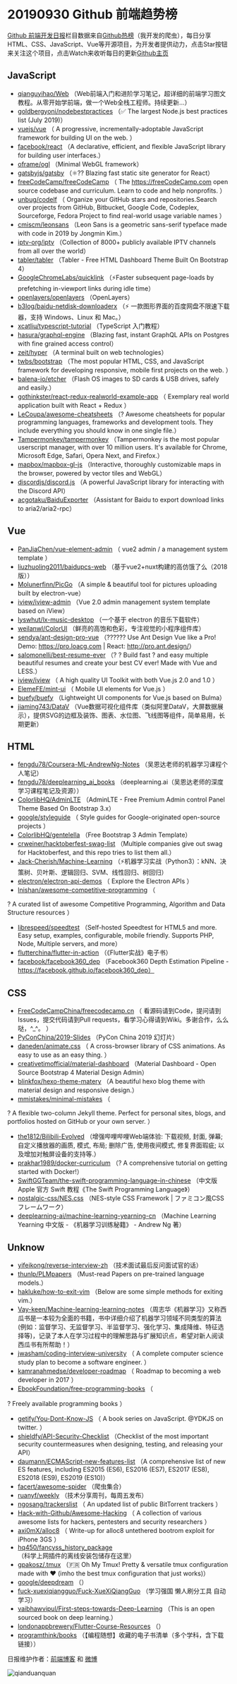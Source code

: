 # 20190930 Github 前端趋势榜

[Github 前端开发日报](https://qdkfweb.cn/c/news)栏目数据来自[Github热榜](https://github.qdkfweb.cn/)（我开发的爬虫），每日分享HTML、CSS、JavaScript、Vue等开源项目，为开发者提供动力，点击Star按钮来关注这个项目，点击Watch来收听每日的更新[Github主页](https://github.com/kujian/githubTrending)
## JavaScript

* [qianguyihao/Web](https://github.com/qianguyihao/Web) （Web前端入门和进阶学习笔记，超详细的前端学习图文教程。从零开始学前端，做一个Web全栈工程师。持续更新...）
* [goldbergyoni/nodebestpractices](https://github.com/goldbergyoni/nodebestpractices) （✅ The largest Node.js best practices list (July 2019)）
* [vuejs/vue](https://github.com/vuejs/vue) （
        A progressive, incrementally-adoptable JavaScript framework for building UI on the web.
      ）
* [facebook/react](https://github.com/facebook/react) （A declarative, efficient, and flexible JavaScript library for building user interfaces.）
* [oframe/ogl](https://github.com/oframe/ogl) （Minimal WebGL framework）
* [gatsbyjs/gatsby](https://github.com/gatsbyjs/gatsby) （&#x269b;&#xfe0f;?? Blazing fast static site generator for React）
* [freeCodeCamp/freeCodeCamp](https://github.com/freeCodeCamp/freeCodeCamp) （
        The <a href="https://freeCodeCamp.com">https://freeCodeCamp.com</a> open source codebase and curriculum. Learn to code and help nonprofits.
      ）
* [unbug/codelf](https://github.com/unbug/codelf) （
        Organize your GitHub stars and repositories.Search over projects from GitHub, Bitbucket, Google Code, Codeplex, Sourceforge, Fedora Project to find real-world usage variable names
      ）
* [cmiscm/leonsans](https://github.com/cmiscm/leonsans) （Leon Sans is a geometric sans-serif typeface made with code in 2019 by Jongmin Kim.）
* [iptv-org/iptv](https://github.com/iptv-org/iptv) （Collection of 8000+ publicly available IPTV channels from all over the world）
* [tabler/tabler](https://github.com/tabler/tabler) （Tabler - Free HTML Dashboard Theme Built On Bootstrap 4）
* [GoogleChromeLabs/quicklink](https://github.com/GoogleChromeLabs/quicklink) （⚡️Faster subsequent page-loads by prefetching in-viewport links during idle time）
* [openlayers/openlayers](https://github.com/openlayers/openlayers) （OpenLayers）
* [b3log/baidu-netdisk-downloaderx](https://github.com/b3log/baidu-netdisk-downloaderx) （⚡️ 一款图形界面的百度网盘不限速下载器，支持 Windows、Linux 和 Mac。）
* [xcatliu/typescript-tutorial](https://github.com/xcatliu/typescript-tutorial) （TypeScript 入门教程）
* [hasura/graphql-engine](https://github.com/hasura/graphql-engine) （Blazing fast, instant GraphQL APIs on Postgres with fine grained access control）
* [zeit/hyper](https://github.com/zeit/hyper) （A terminal built on web technologies）
* [twbs/bootstrap](https://github.com/twbs/bootstrap) （The most popular HTML, CSS, and JavaScript framework for developing responsive, mobile first projects on the web.
      ）
* [balena-io/etcher](https://github.com/balena-io/etcher) （Flash OS images to SD cards &amp; USB drives, safely and easily.）
* [gothinkster/react-redux-realworld-example-app](https://github.com/gothinkster/react-redux-realworld-example-app) （
        Exemplary real world application built with React + Redux
      ）
* [LeCoupa/awesome-cheatsheets](https://github.com/LeCoupa/awesome-cheatsheets) （? Awesome cheatsheets for popular programming languages, frameworks and development tools. They include everything you should know in one single file.）
* [Tampermonkey/tampermonkey](https://github.com/Tampermonkey/tampermonkey) （Tampermonkey is the most popular userscript manager, with over 10 million users. It's available for Chrome, Microsoft Edge, Safari, Opera Next, and Firefox.）
* [mapbox/mapbox-gl-js](https://github.com/mapbox/mapbox-gl-js) （Interactive, thoroughly customizable maps in the browser, powered by vector tiles and WebGL）
* [discordjs/discord.js](https://github.com/discordjs/discord.js) （A powerful JavaScript library for interacting with the Discord API）
* [acgotaku/BaiduExporter](https://github.com/acgotaku/BaiduExporter) （Assistant for Baidu to export download links to aria2/aria2-rpc）

## Vue

* [PanJiaChen/vue-element-admin](https://github.com/PanJiaChen/vue-element-admin) （
        vue2 admin / a management system template
      ）
* [liuzhuoling2011/baidupcs-web](https://github.com/liuzhuoling2011/baidupcs-web) （基于vue2+nuxt构建的高仿饿了么（2018版））
* [Molunerfinn/PicGo](https://github.com/Molunerfinn/PicGo) （A simple &amp; beautiful tool for pictures uploading built by electron-vue）
* [iview/iview-admin](https://github.com/iview/iview-admin) （Vue 2.0 admin management system template based on iView）
* [lyswhut/lx-music-desktop](https://github.com/lyswhut/lx-music-desktop) （一个基于 electron 的音乐下载软件）
* [weilanwl/ColorUI](https://github.com/weilanwl/ColorUI) （鲜亮的高饱和色彩，专注视觉的小程序组件库）
* [sendya/ant-design-pro-vue](https://github.com/sendya/ant-design-pro-vue) （??&#x200d;???&#x200d;? Use Ant Design Vue like a Pro! Demo: <a href="https://pro.loacg.com" rel="nofollow">https://pro.loacg.com</a> | React: <a href="http://pro.ant.design/" rel="nofollow">http://pro.ant.design/</a>）
* [salomonelli/best-resume-ever](https://github.com/salomonelli/best-resume-ever) （? ? Build fast ? and easy multiple beautiful resumes and create your best CV ever! Made with Vue and LESS.）
* [iview/iview](https://github.com/iview/iview) （
        A high quality UI Toolkit with both Vue.js 2.0 and 1.0
      ）
* [ElemeFE/mint-ui](https://github.com/ElemeFE/mint-ui) （
        Mobile UI elements for Vue.js
      ）
* [buefy/buefy](https://github.com/buefy/buefy) （Lightweight UI components for Vue.js based on Bulma）
* [jiaming743/DataV](https://github.com/jiaming743/DataV) （Vue数据可视化组件库（类似阿里DataV，大屏数据展示），提供SVG的边框及装饰、图表、水位图、飞线图等组件，简单易用，长期更新）

## HTML

* [fengdu78/Coursera-ML-AndrewNg-Notes](https://github.com/fengdu78/Coursera-ML-AndrewNg-Notes) （吴恩达老师的机器学习课程个人笔记）
* [fengdu78/deeplearning_ai_books](https://github.com/fengdu78/deeplearning_ai_books) （deeplearning.ai（吴恩达老师的深度学习课程笔记及资源））
* [ColorlibHQ/AdminLTE](https://github.com/ColorlibHQ/AdminLTE) （AdminLTE - Free Premium Admin control Panel Theme Based On Bootstrap 3.x）
* [google/styleguide](https://github.com/google/styleguide) （
        Style guides for Google-originated open-source projects
      ）
* [ColorlibHQ/gentelella](https://github.com/ColorlibHQ/gentelella) （Free Bootstrap 3 Admin Template）
* [crweiner/hacktoberfest-swag-list](https://github.com/crweiner/hacktoberfest-swag-list) （Multiple companies give out swag for Hacktoberfest, and this repo tries to list them all.）
* [Jack-Cherish/Machine-Learning](https://github.com/Jack-Cherish/Machine-Learning) （⚡️机器学习实战（Python3）：kNN、决策树、贝叶斯、逻辑回归、SVM、线性回归、树回归）
* [electron/electron-api-demos](https://github.com/electron/electron-api-demos) （
        Explore the Electron APIs
      ）
* [lnishan/awesome-competitive-programming](https://github.com/lnishan/awesome-competitive-programming) （
        
? A curated list of awesome Competitive Programming, Algorithm and Data Structure resources
      ）
* [librespeed/speedtest](https://github.com/librespeed/speedtest) （Self-hosted Speedtest for HTML5 and more. Easy setup, examples, configurable, mobile friendly. Supports PHP, Node, Multiple servers, and more）
* [flutterchina/flutter-in-action](https://github.com/flutterchina/flutter-in-action) （《Flutter实战》电子书）
* [facebook/facebook360_dep](https://github.com/facebook/facebook360_dep) （Facebook360 Depth Estimation Pipeline - https://facebook.github.io/facebook360_dep）

## CSS

* [FreeCodeCampChina/freecodecamp.cn](https://github.com/FreeCodeCampChina/freecodecamp.cn) （
        看源码请到Code，提问请到Issues，提交代码请到Pull requests，看学习心得请到Wiki。多谢合作，么么哒，^_^。
      ）
* [PyConChina/2019-Slides](https://github.com/PyConChina/2019-Slides) （PyCon China 2019 幻灯片）
* [daneden/animate.css](https://github.com/daneden/animate.css) （
        A cross-browser library of CSS animations. As easy to use as an easy thing.
      ）
* [creativetimofficial/material-dashboard](https://github.com/creativetimofficial/material-dashboard) （Material Dashboard - Open Source Bootstrap 4 Material Design Admin）
* [blinkfox/hexo-theme-matery](https://github.com/blinkfox/hexo-theme-matery) （A beautiful hexo blog theme with material design and responsive design.）
* [mmistakes/minimal-mistakes](https://github.com/mmistakes/minimal-mistakes) （
        
? A flexible two-column Jekyll theme. Perfect for personal sites, blogs, and portfolios hosted on GitHub or your own server.
      ）
* [the1812/Bilibili-Evolved](https://github.com/the1812/Bilibili-Evolved) （增强哔哩哔哩Web端体验: 下载视频, 封面, 弹幕; 自定义播放器的画质, 模式, 布局; 删除广告, 使用夜间模式, 修复界面瑕疵; 以及增加对触屏设备的支持等.）
* [prakhar1989/docker-curriculum](https://github.com/prakhar1989/docker-curriculum) （? A comprehensive tutorial on getting started with Docker!）
* [SwiftGGTeam/the-swift-programming-language-in-chinese](https://github.com/SwiftGGTeam/the-swift-programming-language-in-chinese) （中文版 Apple 官方 Swift 教程《The Swift Programming Language》）
* [nostalgic-css/NES.css](https://github.com/nostalgic-css/NES.css) （NES-style CSS Framework | ファミコン風CSSフレームワーク）
* [deeplearning-ai/machine-learning-yearning-cn](https://github.com/deeplearning-ai/machine-learning-yearning-cn) （Machine Learning Yearning 中文版 - 《机器学习训练秘籍》 - Andrew Ng 著）

## Unknow

* [yifeikong/reverse-interview-zh](https://github.com/yifeikong/reverse-interview-zh) （技术面试最后反问面试官的话）
* [thunlp/PLMpapers](https://github.com/thunlp/PLMpapers) （Must-read Papers on pre-trained language models.）
* [hakluke/how-to-exit-vim](https://github.com/hakluke/how-to-exit-vim) （Below are some simple methods for exiting vim.）
* [Vay-keen/Machine-learning-learning-notes](https://github.com/Vay-keen/Machine-learning-learning-notes) （周志华《机器学习》又称西瓜书是一本较为全面的书籍，书中详细介绍了机器学习领域不同类型的算法(例如：监督学习、无监督学习、半监督学习、强化学习、集成降维、特征选择等)，记录了本人在学习过程中的理解思路与扩展知识点，希望对新人阅读西瓜书有所帮助！）
* [jwasham/coding-interview-university](https://github.com/jwasham/coding-interview-university) （
        A complete computer science study plan to become a software engineer.
      ）
* [kamranahmedse/developer-roadmap](https://github.com/kamranahmedse/developer-roadmap) （
        Roadmap to becoming a web developer in 2017
      ）
* [EbookFoundation/free-programming-books](https://github.com/EbookFoundation/free-programming-books) （
        
? Freely available programming books
      ）
* [getify/You-Dont-Know-JS](https://github.com/getify/You-Dont-Know-JS) （
        A book series on JavaScript. @YDKJS on twitter.
      ）
* [shieldfy/API-Security-Checklist](https://github.com/shieldfy/API-Security-Checklist) （Checklist of the most important security countermeasures when designing, testing, and releasing your API）
* [daumann/ECMAScript-new-features-list](https://github.com/daumann/ECMAScript-new-features-list) （A comprehensive list of new ES features, including ES2015 (ES6), ES2016 (ES7), ES2017 (ES8), ES2018 (ES9), ES2019 (ES10)）
* [facert/awesome-spider](https://github.com/facert/awesome-spider) （爬虫集合）
* [ruanyf/weekly](https://github.com/ruanyf/weekly) （技术分享周刊，每周五发布）
* [ngosang/trackerslist](https://github.com/ngosang/trackerslist) （
        An updated list of public BitTorrent trackers
      ）
* [Hack-with-Github/Awesome-Hacking](https://github.com/Hack-with-Github/Awesome-Hacking) （
        A collection of various awesome lists for hackers, pentesters and security researchers
      ）
* [axi0mX/alloc8](https://github.com/axi0mX/alloc8) （
        Write-up for alloc8 untethered bootrom exploit for iPhone 3GS
      ）
* [hq450/fancyss_history_package](https://github.com/hq450/fancyss_history_package) （科学上网插件的离线安装包储存在这里）
* [gpakosz/.tmux](https://github.com/gpakosz/.tmux) （&#x1f1eb;&#x1f1f7; Oh My Tmux! Pretty &amp; versatile tmux configuration made with ❤️ (imho the best tmux configuration that just works)）
* [google/deepdream](https://github.com/google/deepdream) （）
* [fuck-xuexiqiangguo/Fuck-XueXiQiangGuo](https://github.com/fuck-xuexiqiangguo/Fuck-XueXiQiangGuo) （学习强国 懒人刷分工具 自动学习）
* [vaibhawvipul/First-steps-towards-Deep-Learning](https://github.com/vaibhawvipul/First-steps-towards-Deep-Learning) （This is an open sourced book on deep learning.）
* [londonappbrewery/Flutter-Course-Resources](https://github.com/londonappbrewery/Flutter-Course-Resources) （）
* [programthink/books](https://github.com/programthink/books) （【编程随想】收藏的电子书清单（多个学科，含下载链接））


日报维护作者：[前端博客](https://qdkfweb.cn/) 和 [微博](https://qdkfweb.cn/go/weibo)

![qianduanquan](https://user-images.githubusercontent.com/3055447/38468989-651132ac-3b80-11e8-8e6b-15122322a9d7.png)